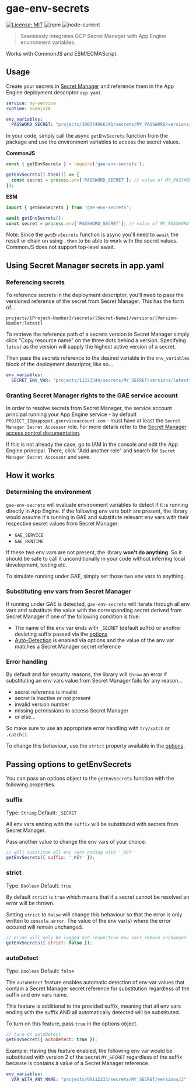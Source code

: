 # gae-env-secrets

[![License: MIT](https://img.shields.io/badge/License-MIT-blue.svg)](https://opensource.org/licenses/MIT)
![npm](https://img.shields.io/npm/v/gae-env-secrets)
![node-current](https://img.shields.io/node/v/gae-env-secrets)

>  Seamlessly integrates GCP Secret Manager with App Engine environment variables.

Works with CommonJS and ESM/ECMAScript.

## Usage

Create your secrets in [Secret Manager](https://cloud.google.com/secret-manager) and reference them in the App Engine deployment descriptor `app.yaml`.

```yaml
service: my-service
runtime: nodejs20

env_variables:
  PASSWORD_SECRET: "projects/100374066341/secrets/MY_PASSWORD/versions/latest"
```

In your code, simply call the async `getEnvSecrets` function from the package and use the environment variables to access the secret values.

**CommonJS**
```js
const { getEnvSecrets } = require('gae-env-secrets');

getEnvSecrets().then(() => {
  const secret = process.env['PASSWORD_SECRET']; // value of MY_PASSWORD from Secret Manager
});
```

**ESM**
```js
import { getEnvSecrets } from 'gae-env-secrets';

await getEnvSecrets();
const secret = process.env['PASSWORD_SECRET']; // value of MY_PASSWORD from Secret Manager
```

Note: Since the `getEnvSecrets` function is async you'll need to `await` the result or chain on using `.then` to be able to work with the secret values. CommonJS does not support top-level await.

## Using Secret Manager secrets in app.yaml

### Referencing secrets

To reference secrets in the deployment descriptor, you'll need to pass the versioned reference of the secret from Secret Manager. This has the form of...

`projects/[Project-Number]/secrets/[Secret-Name]/versions/[Version-Number|latest]`

To retrieve the reference path of a secrets version in Secret Manager simply click "Copy resource name" on the three dots behind a version. Specifying `latest` as the version will supply the highest active version of a secret.

Then pass the secrets reference to the desired variable in the `env_variables` block of the deployment descriptor, like so...

```yaml
env_variables:
  SECRET_ENV_VAR: "projects/11223344/secrets/MY_SECRET/versions/latest"
```

### Granting Secret Manager rights to the GAE service account

In order to resolve secrets from Secret Manager, the service account principal running your App Engine service - by default `PROJECT_ID@appspot.gserviceaccount.com` - must have at least the `Secret Manager Secret Accessor` role. For more details refer to the [Secret Manager access control documentation](https://cloud.google.com/secret-manager/docs/access-control).

If this is not already the case, go to IAM in the console and edit the App Engine principal. There, click "Add another role" and search for `Secret Manager Secret Accessor` and save.

## How it works

### Determining the environment

`gae-env-secrets` will evaluate environment variables to detect if it is running directly in App Engine. If the following env vars both are present, the library would assume it's running in GAE and substitute relevant env vars with their respective secret values from Secret Manager:
- `GAE_SERVICE`
- `GAE_RUNTIME`

If these two env vars are not present, the library **won't do anything**. So it should be safe to call it unconditionally in your code without inferring local development, testing etc. 

To simulate running under GAE, simply set those two env vars to anything.

### Substituting env vars from Secret Manager

If running under GAE is detected, `gae-env-secrets` will iterate through all env vars and substitute the value with the corresponding secret derived from Secret Manager if one of the following condition is true:
- The name of the env var ends with `_SECRET` (default suffix) or another deviating suffix passed via the [options](#passing-options-to-getenvsecrets)
- [Auto-Detection](#autodetect) is enabled via options and the value of the anv var matches a Secret Manager secret reference

### Error handling

By default and for security reasons, the library will `throw` an error if substituting an env vars value from Secret Manager fails for any reason...
- secret reference is invalid
- secret is inactive or not present
- invalid version number
- missing permissions to access Secret Manager
- or else...

So make sure to use an appropriate error handling with `try/catch` or `.catch()`. 

To change this behaviour, use the `strict` property available in the [options](#passing-options-to-getenvsecrets).

## Passing options to getEnvSecrets

You can pass an options object to the `getEnvSecrets` function with the following properties.

### suffix

Type: `String`
Default: `_SECRET`

All env vars ending with the `suffix` will be substituted with secrets from Secret Manager.

Pass another value to change the env vars of your choice.

```js
// will substitue all env vars ending with '_KEY'
getEnvSecrets({ suffix: '_KEY' });
```

### strict

Type: `Boolean`
Default: `true`

By default `strict` is `true` which means that if a secret cannot be resolved an error will be thrown.

Setting `strict` to `false` will change this behaviour so that the error is only written to `console.error`. The value of the env var(s) where the error occured will remain unchanged.

```js
// error will only be logged and respective env vars remain unchanged
getEnvSecrets({ strict: false });
```

### autoDetect

Type: `Boolean`
Default: `false`

The `autoDetect` feature enables automatic detection of env var values that contain a Secret Manager secret reference for substitution regardless of the suffix and env vars name.

This feature is additional to the provided suffix, meaning that all env vars ending with the suffix AND all automatically detected will be substituted.

To turn on this feature, pass `true` in the options object.

```js
// turn on autoDetect
getEnvSecret({ autoDetect: true });
```

Example: Having this feature enabled, the following env var would be substituted with version 2 of the secret `MY_SECRET` regardless of the suffix because is contains a value of a Secret Manager reference.

```yaml
env_variables:
  VAR_WITH_ANY_NAME: "projects/00112233/secrets/MY_SECRET/versions/2"
```
